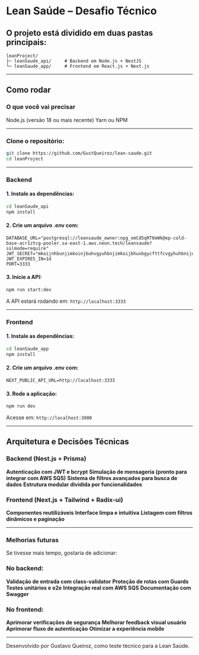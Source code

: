 # Lean Saúde – Desafio Técnico

## O projeto está dividido em duas pastas principais:

```
leanProject/
├─ leanSaude_api/     # Backend em Node.js + NestJS
└─ leanSaude_app/     # Frontend em React.js + Next.js
```

---

## Como rodar

### O que você vai precisar

Node.js (versão 18 ou mais recente)
Yarn ou NPM

---

### Clone o repositório:

```bash
git clone https://github.com/GustQueiroz/lean-saude.git
cd leanProject
```

---

### Backend

#### 1. Instale as dependências:

```bash
cd leanSaude_api
npm install
```

#### 2. Crie um arquivo .env com:

```env
DATABASE_URL="postgresql://leansaude_owner:npg_xmCd5qRT0eWk@ep-cold-base-acr1ztcg-pooler.sa-east-1.aws.neon.tech/leansaude?sslmode=require"
JWT_SECRET="mkoijnhbunjimkoinjbuhvgyuhbnjimkoijbhuvbgycfttfcvgyhuhbnijokmlpoi987fvtrdwsxdfvghnijuhgetrsscgbrdfdzxwazwsexcrtfg"
JWT_EXPIRES_IN=1d
PORT=3333
```

#### 3. Inicie a API:

```bash
npm run start:dev
```

A API estará rodando em:
`http://localhost:3333`

---

### Frontend

#### 1. Instale as dependências:

```bash
cd leanSaude_app
npm install
```

#### 2. Crie um arquivo .env com:

```env
NEXT_PUBLIC_API_URL=http://localhost:3333
```

#### 3. Rode a aplicação:

```bash
npm run dev
```

Acesse em:
`http://localhost:3000`

---

## Arquitetura e Decisões Técnicas

### Backend (Nest.js + Prisma)

**Autenticação com JWT e bcrypt**
**Simulação de mensageria (pronto para integrar com AWS SQS)**
**Sistema de filtros avançados para busca de dados**
**Estrutura modular dividida por funcionalidades**

### Frontend (Next.js + Tailwind + Radix-ui)

**Componentes reutilizáveis**
**Interface limpa e intuitiva**
**Listagem com filtros dinâmicos e paginação**

---

### Melhorias futuras

Se tivesse mais tempo, gostaria de adicionar:

### No backend:

**Validação de entrada com class-validator**
**Proteção de rotas com Guards**
**Testes unitários e e2e**
**Integração real com AWS SQS**
**Documentação com Swagger**

### No frontend:

**Aprimorar verificações de segurança**
**Melhorar feedback visual usuário**
**Aprimorar fluxo de autenticação**
**Otimizar a experiência mobile**

---

Desenvolvido por Gustavo Queiroz, como teste técnico para a Lean Saúde.
